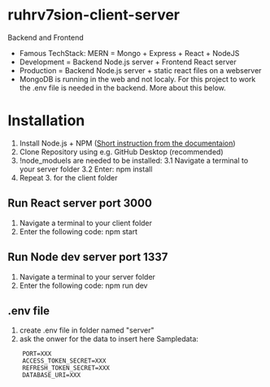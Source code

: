 # ruhrv7sion-client-server
Backend and Frontend
* Famous TechStack: MERN = Mongo + Express + React + NodeJS
* Development = Backend Node.js server + Frontend React server
* Production = Backend Node.js server + static react files on a webserver
* MongoDB is running in the web and not localy. For this project to work the .env file is needed in the backend. More about this below.


# Installation
1. Install Node.js + NPM ([Short instruction from the documentaion](https://docs.npmjs.com/downloading-and-installing-node-js-and-npm))
2. Clone Repository using e.g. GitHub Desktop (recommended)
3. !node_moduels are needed to be installed: 
    3.1 Navigate a terminal to your server folder
    3.2 Enter: npm install
4. Repeat 3. for the client folder


## Run React server port 3000
1. Navigate a terminal to your client folder
2. Enter the following code: npm start

## Run Node dev server port 1337
1. Navigate a terminal to your server folder
2. Enter the following code: npm run dev

## .env file 
1. create .env file in folder named "server"
2. ask the onwer for the data to insert here
Sampledata:
```
    PORT=XXX
    ACCESS_TOKEN_SECRET=XXX
    REFRESH_TOKEN_SECRET=XXX
    DATABASE_URI=XXX
```



